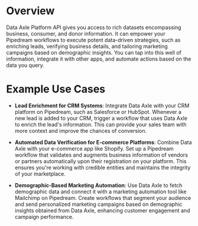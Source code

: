 # Overview

Data Axle Platform API gives you access to rich datasets encompassing business, consumer, and donor information. It can empower your Pipedream workflows to execute potent data-driven strategies, such as enriching leads, verifying business details, and tailoring marketing campaigns based on demographic insights. You can tap into this well of information, integrate it with other apps, and automate actions based on the data you query.

# Example Use Cases

- **Lead Enrichment for CRM Systems**: Integrate Data Axle with your CRM platform on Pipedream, such as Salesforce or HubSpot. Whenever a new lead is added to your CRM, trigger a workflow that uses Data Axle to enrich the lead's information. This can provide your sales team with more context and improve the chances of conversion.

- **Automated Data Verification for E-commerce Platforms**: Combine Data Axle with your e-commerce app like Shopify. Set up a Pipedream workflow that validates and augments business information of vendors or partners automatically upon their registration on your platform. This ensures you're working with credible entities and maintains the integrity of your marketplace.

- **Demographic-Based Marketing Automation**: Use Data Axle to fetch demographic data and connect it with a marketing automation tool like Mailchimp on Pipedream. Create workflows that segment your audience and send personalized marketing campaigns based on demographic insights obtained from Data Axle, enhancing customer engagement and campaign performance.
